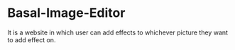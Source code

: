 # Basal-Image-Editor
It is a website in which user can add effects to whichever picture they want to add effect on.     
